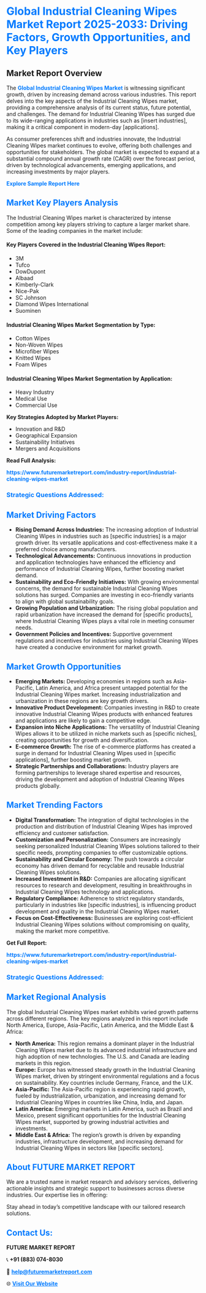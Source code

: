 <h1 style="color: #007BFF;">Global Industrial Cleaning Wipes Market Report 2025-2033: Driving Factors, Growth Opportunities, and Key Players</h1>

<section id="overview">
<h2>Market Report Overview</h2>
<p>The <a href="https://www.futuremarketreport.com/industry-report/industrial-cleaning-wipes-market" style="color: #007BFF; text-decoration: none;"><strong>Global Industrial Cleaning Wipes Market</strong></a> is witnessing significant growth, driven by increasing demand across various industries. This report delves into the key aspects of the Industrial Cleaning Wipes market, providing a comprehensive analysis of its current status, future potential, and challenges. The demand for Industrial Cleaning Wipes has surged due to its wide-ranging applications in industries such as [insert industries], making it a critical component in modern-day [applications].</p>
<p>As consumer preferences shift and industries innovate, the Industrial Cleaning Wipes market continues to evolve, offering both challenges and opportunities for stakeholders. The global market is expected to expand at a substantial compound annual growth rate (CAGR) over the forecast period, driven by technological advancements, emerging applications, and increasing investments by major players.</p>
</section>

<section id="overview">
<p><a href="https://www.futuremarketreport.com/request-sample/reportId=61839" style="color: #007BFF; text-decoration: none;"><strong>Explore Sample Report Here</strong></a></p>
</section>

<section id="key-players">
<h2 style="color: #007BFF;">Market Key Players Analysis</h2>
<p>The Industrial Cleaning Wipes market is characterized by intense competition among key players striving to capture a larger market share. Some of the leading companies in the market include:</p>
<h4>Key Players Covered in the Industrial Cleaning Wipes Report:</h4>
<ul><li>3M</li><li>Tufco</li><li>DowDupont</li><li>Albaad</li><li>Kimberly-Clark</li><li>Nice-Pak</li><li>SC Johnson</li><li>Diamond Wipes International</li><li>Suominen</li></ul>
<h4>Industrial Cleaning Wipes Market Segmentation by Type:</h4>
<ul><li>Cotton Wipes</li><li>Non-Woven Wipes</li><li>Microfiber Wipes</li><li>Knitted Wipes</li><li>Foam Wipes</li></ul>

<h4>Industrial Cleaning Wipes Market Segmentation by Application:</h4>
<ul><li>Heavy Industry</li><li>Medical Use</li><li>Commercial Use</li></ul>
<p><strong>Key Strategies Adopted by Market Players:</strong></p>
<ul>
<li>Innovation and R&D</li>
<li>Geographical Expansion</li>
<li>Sustainability Initiatives</li>
<li>Mergers and Acquisitions</li>
</ul>
</section>

<section>
<p><strong>Read Full Analysis: </strong></p><a href="https://www.futuremarketreport.com/industry-report/industrial-cleaning-wipes-market" style="color: #007BFF; text-decoration: none;"><strong>https://www.futuremarketreport.com/industry-report/industrial-cleaning-wipes-market</strong></a>
<h3 style="color: #007BFF;">Strategic Questions Addressed:</h3>
</section>

<section id="driving-factors">
<h2 style="color: #007BFF;">Market Driving Factors</h2>
<ul>
<li><strong>Rising Demand Across Industries:</strong> The increasing adoption of Industrial Cleaning Wipes in industries such as [specific industries] is a major growth driver. Its versatile applications and cost-effectiveness make it a preferred choice among manufacturers.</li>
<li><strong>Technological Advancements:</strong> Continuous innovations in production and application technologies have enhanced the efficiency and performance of Industrial Cleaning Wipes, further boosting market demand.</li>
<li><strong>Sustainability and Eco-Friendly Initiatives:</strong> With growing environmental concerns, the demand for sustainable Industrial Cleaning Wipes solutions has surged. Companies are investing in eco-friendly variants to align with global sustainability goals.</li>
<li><strong>Growing Population and Urbanization:</strong> The rising global population and rapid urbanization have increased the demand for [specific products], where Industrial Cleaning Wipes plays a vital role in meeting consumer needs.</li>
<li><strong>Government Policies and Incentives:</strong> Supportive government regulations and incentives for industries using Industrial Cleaning Wipes have created a conducive environment for market growth.</li>
</ul>
</section>

<section id="growth-opportunities">
<h2 style="color: #007BFF;">Market Growth Opportunities</h2>
<ul>
<li><strong>Emerging Markets:</strong> Developing economies in regions such as Asia-Pacific, Latin America, and Africa present untapped potential for the Industrial Cleaning Wipes market. Increasing industrialization and urbanization in these regions are key growth drivers.</li>
<li><strong>Innovative Product Development:</strong> Companies investing in R&D to create innovative Industrial Cleaning Wipes products with enhanced features and applications are likely to gain a competitive edge.</li>
<li><strong>Expansion into Niche Applications:</strong> The versatility of Industrial Cleaning Wipes allows it to be utilized in niche markets such as [specific niches], creating opportunities for growth and diversification.</li>
<li><strong>E-commerce Growth:</strong> The rise of e-commerce platforms has created a surge in demand for Industrial Cleaning Wipes used in [specific applications], further boosting market growth.</li>
<li><strong>Strategic Partnerships and Collaborations:</strong> Industry players are forming partnerships to leverage shared expertise and resources, driving the development and adoption of Industrial Cleaning Wipes products globally.</li>
</ul>
</section>

<section id="trending-factors">
<h2 style="color: #007BFF;">Market Trending Factors</h2>
<ul>
<li><strong>Digital Transformation:</strong> The integration of digital technologies in the production and distribution of Industrial Cleaning Wipes has improved efficiency and customer satisfaction.</li>
<li><strong>Customization and Personalization:</strong> Consumers are increasingly seeking personalized Industrial Cleaning Wipes solutions tailored to their specific needs, prompting companies to offer customizable options.</li>
<li><strong>Sustainability and Circular Economy:</strong> The push towards a circular economy has driven demand for recyclable and reusable Industrial Cleaning Wipes solutions.</li>
<li><strong>Increased Investment in R&D:</strong> Companies are allocating significant resources to research and development, resulting in breakthroughs in Industrial Cleaning Wipes technology and applications.</li>
<li><strong>Regulatory Compliance:</strong> Adherence to strict regulatory standards, particularly in industries like [specific industries], is influencing product development and quality in the Industrial Cleaning Wipes market.</li>
<li><strong>Focus on Cost-Effectiveness:</strong> Businesses are exploring cost-efficient Industrial Cleaning Wipes solutions without compromising on quality, making the market more competitive.</li>
</ul>
</section>

<section>
<p><strong>Get Full Report: </strong></p><a href="https://www.futuremarketreport.com/industry-report/industrial-cleaning-wipes-market" style="color: #007BFF; text-decoration: none;"><strong>https://www.futuremarketreport.com/industry-report/industrial-cleaning-wipes-market</strong></a>
<h3 style="color: #007BFF;">Strategic Questions Addressed:</h3>
</section>


<section id="regional-analysis">
<h2 style="color: #007BFF;">Market Regional Analysis</h2>
<p>The global Industrial Cleaning Wipes market exhibits varied growth patterns across different regions. The key regions analyzed in this report include North America, Europe, Asia-Pacific, Latin America, and the Middle East & Africa:</p>
<ul>
<li><strong>North America:</strong> This region remains a dominant player in the Industrial Cleaning Wipes market due to its advanced industrial infrastructure and high adoption of new technologies. The U.S. and Canada are leading markets in this region.</li>
<li><strong>Europe:</strong> Europe has witnessed steady growth in the Industrial Cleaning Wipes market, driven by stringent environmental regulations and a focus on sustainability. Key countries include Germany, France, and the U.K.</li>
<li><strong>Asia-Pacific:</strong> The Asia-Pacific region is experiencing rapid growth, fueled by industrialization, urbanization, and increasing demand for Industrial Cleaning Wipes in countries like China, India, and Japan.</li>
<li><strong>Latin America:</strong> Emerging markets in Latin America, such as Brazil and Mexico, present significant opportunities for the Industrial Cleaning Wipes market, supported by growing industrial activities and investments.</li>
<li><strong>Middle East & Africa:</strong> The region’s growth is driven by expanding industries, infrastructure development, and increasing demand for Industrial Cleaning Wipes in sectors like [specific sectors].</li>
</ul>
</section>

<footer>
<h2 style="color: #007BFF;">About FUTURE MARKET REPORT</h2>
<p>We are a trusted name in market research and advisory services, delivering actionable insights and strategic support to businesses across diverse industries. Our expertise lies in offering:</p>

<p>Stay ahead in today’s competitive landscape with our tailored research solutions.</p>

<h2 style="color: #007BFF;">Contact Us:</h2>
<p><strong>FUTURE MARKET REPORT</strong></p>
<p>📞 <strong>+91 (883) 074-8030</strong></p>
<p>📧 <strong><a href="mailto:help@futuremarketreport.com" style="color: #007BFF;">help@futuremarketreport.com</a></strong></p>
<p>🌐 <strong><a href="https://www.futuremarketreport.com/" style="color: #007BFF;">Visit Our Website</a></strong></p>
</footer>